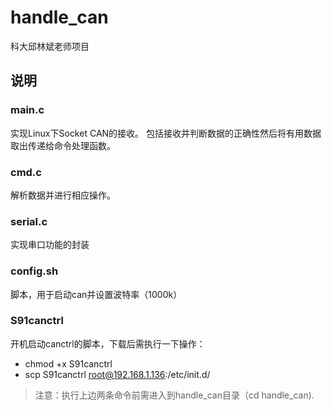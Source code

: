 # handle_can
科大邱林斌老师项目

## 说明
### main.c
实现Linux下Socket CAN的接收。
包括接收并判断数据的正确性然后将有用数据取出传递给命令处理函数。
### cmd.c
解析数据并进行相应操作。
### serial.c
实现串口功能的封装
### config.sh
脚本，用于启动can并设置波特率（1000k）
### S91canctrl
开机启动canctrl的脚本，下载后需执行一下操作：
+ chmod +x S91canctrl
+ scp S91canctrl root@192.168.1.136:/etc/init.d/
> 注意：执行上边两条命令前需进入到handle_can目录（cd handle_can).
